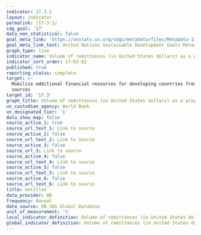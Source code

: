 ```yaml
---
indicator: 17.3.2
layout: indicator
permalink: /17-3-2/
sdg_goal: '17'
data_non_statistical: false
goal_meta_link: 'https://unstats.un.org/sdgs/metadata/files/Metadata-17-03-02.pdf'
goal_meta_link_text: United Nations Sustainable Development Goals Metadata (pdf 468kB)
graph_type: line
indicator_name: Volume of remittances (in United States dollars) as a proportion of total GDP
indicator_sort_order: 17-03-02
published: true
reporting_status: complete
target: >-
  Mobilize additional financial resources for developing countries from multiple
  sources
target_id: '17.3'
graph_title: Volume of remittances (in United States dollars) as a proportion of total GDP
un_custodian_agency: World Bank
un_designated_tier: '1'
data_show_map: false
source_active_1: true
source_url_text_1: Link to source
source_active_2: false
source_url_text_2: Link to Source
source_active_3: false
source_url_3: Link to source
source_active_4: false
source_url_text_4: Link to source
source_active_5: false
source_url_text_5: Link to source
source_active_6: false
source_url_text_6: Link to source
title: Untitled
data_provider: WB
frequency: Annual
data_source: UN SDG Global Database
unit_of_measurement: '%'
local_indicator_definition: Volume of remittances (in United States dollars) as a proportion of total GDP
global_indicator_definition: Volume of remittances (in United States dollars) as a proportion of total GDP
---
```

